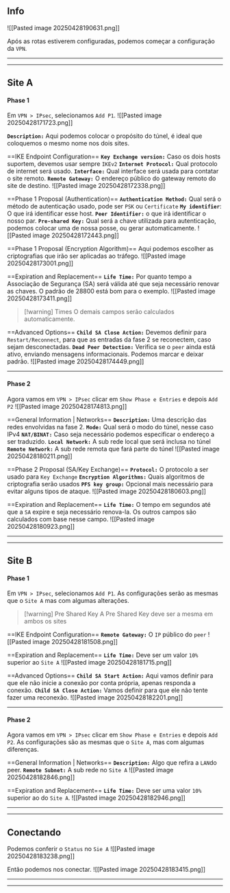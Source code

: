## Info
![[Pasted image 20250428190631.png]]

Após as rotas estiverem configuradas, podemos começar a configuração da `VPN`.
***
***
## Site A

#### Phase 1
Em `VPN > IPsec`, selecionamos `Add P1`.
![[Pasted image 20250428171723.png]]


**``Description:``** Aqui podemos colocar o propósito do túnel, é ideal que coloquemos o mesmo nome nos dois sites.

==IKE Endpoint Configuration==
**``Key Exchange version:``** Caso os dois hosts suportem, devemos usar sempre ``IKEv2``
**`Internet Protocol:`** Qual protocolo de internet será usado.
**`Interface:`** Qual interface será usada para contatar o site remoto.
**`Remote Gateway:`** O endereço público do gateway remoto do site de destino.
![[Pasted image 20250428172338.png]]

==Phase 1 Proposal (Authentication)==
**`Authentication Method:`** Qual será o método de autenticação usado, pode ser `PSK` ou `Certificate`
**`My identifier`**: O que irá identificar esse host.
**`Peer Identifier:`** o que irá identificar o nosso par.
**`Pre-shared Key:`** Qual será a chave utilizada para autenticação, podemos colocar uma de nossa posse, ou gerar automaticamente.
![[Pasted image 20250428172443.png]]

==Phase 1 Proposal (Encryption Algorithm)==
Aqui podemos escolher as criptografias que irão ser aplicadas ao tráfego.
![[Pasted image 20250428173001.png]]

==Expiration and Replacement==
**`Life Time:`** Por quanto tempo a Associação de Segurança (SA) será válida até que seja necessário renovar as chaves. O padrão de 28800 está bom para o exemplo.
![[Pasted image 20250428173411.png]]

>[!warning] Times
> O demais campos serão calculados automaticamente.

==Advanced Options==
**`Child SA Close Action:`** Devemos definir para `Restart/Reconnect`, para que as entradas da fase 2 se reconectem, caso sejam desconectadas.
**`Dead Peer Detection:`** Verifica se o `peer` ainda está ativo, enviando mensagens informacionais. Podemos marcar e deixar padrão.
![[Pasted image 20250428174449.png]]
***
#### Phase 2
Agora vamos em `VPN > IPsec` clicar em `Show Phase e Entries` e depois `Add P2`
![[Pasted image 20250428174813.png]]

==General Information | Networks==
**`Description:`** Uma descrição das redes envolvidas na fase 2.
**`Mode:`** Qual será o modo do túnel, nesse caso IPv4
**`NAT/BINAT:`** Caso seja necessário podemos especificar o endereço a ser traduzido.
**`Local Network:`** A sub rede local que será inclusa no túnel
**`Remote Network:`** A sub rede remota que fará parte do túnel
![[Pasted image 20250428180211.png]]

==Phase 2 Proposal (SA/Key Exchange)==
**`Protocol:`** O protocolo a ser usado para `Key Exchange`
**`Encryption Algorithms:`** Quais algoritmos de criptografia serão usados
**`PFS key group:`** Opcional mais necessário para evitar alguns tipos de ataque.
![[Pasted image 20250428180603.png]]

==Expiration and Replacement==
**`Life Time:`** O tempo em segundos até que a `SA` expire e seja necessário renova-la. Os outros campos são calculados com base nesse campo.
![[Pasted image 20250428180923.png]]
***
***
## Site B
#### Phase 1
Em `VPN > IPsec`, selecionamos `Add P1`. As configurações serão as mesmas que o `Site A` mas com algumas alterações.

>[!warning] Pre Shared Key
>A Pre Shared Key deve ser a mesma em ambos os sites

==IKE Endpoint Configuration==
**`Remote Gateway:`** O `IP` público do `peer`
![[Pasted image 20250428181508.png]]

==Expiration and Replacement==
**`Life Time:`** Deve ser um valor `10%` superior ao `Site A`
![[Pasted image 20250428181715.png]]

==Advanced Options==
**`Child SA Start Action:`** Aqui vamos definir para que ele não inicie a conexão por conta própria, apenas responda a conexão.
**`Child SA Close Action:`** Vamos definir para que ele não tente fazer uma reconexão.
![[Pasted image 20250428182201.png]]
***
#### Phase 2
Agora vamos em `VPN > IPsec` clicar em `Show Phase e Entries` e depois `Add P2`. As configurações são as mesmas que o `Site A`, mas com algumas diferenças.

==General Information | Networks==
**`Description:`** Algo que refira a `LAN`do peer.
**`Remote Subnet:`** A sub rede no `Site A`
![[Pasted image 20250428182846.png]]

==Expiration and Replacement==
**`Life Time:`** Deve ser uma valor `10%` superior ao do `Site A`.
![[Pasted image 20250428182946.png]]
***
***
## Conectando
Podemos conferir o `Status` no `Sie A`
![[Pasted image 20250428183238.png]]

Então podemos nos conectar.
![[Pasted image 20250428183415.png]]
***
***










